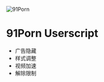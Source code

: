 ![91Porn](https://raw.githubusercontent.com/bolin-dev/JavPack/main/static/logo.png "logo")

# 91Porn Userscript

- 广告隐藏
- 样式调整
- 视频加速
- 解除限制
